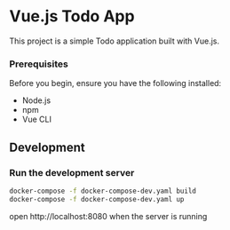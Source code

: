 # Vue.js Todo App

This project is a simple Todo application built with Vue.js.

### Prerequisites

Before you begin, ensure you have the following installed:

- Node.js
- npm
- Vue CLI

## Development

### Run the development server

```bash
docker-compose -f docker-compose-dev.yaml build
docker-compose -f docker-compose-dev.yaml up
```

open http://localhost:8080 when the server is running